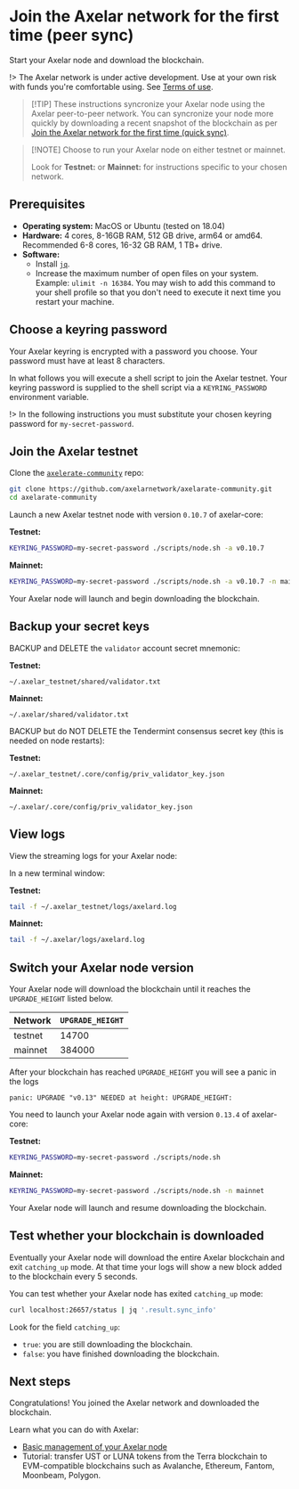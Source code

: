 # Join the Axelar network for the first time (peer sync)

Start your Axelar node and download the blockchain.

!> The Axelar network is under active development.  Use at your own risk with funds you're comfortable using.  See [Terms of use](/terms-of-use).

> [!TIP] These instructions syncronize your Axelar node using the Axelar peer-to-peer network.  You can syncronize your node more quickly by downloading a recent snapshot of the blockchain as per [Join the Axelar network for the first time (quick sync)](setup/join.md).

> [!NOTE] Choose to run your Axelar node on either testnet or mainnet.
>
> Look for **Testnet:** or **Mainnet:** for instructions specific to your chosen network.

## Prerequisites

* **Operating system:**  MacOS or Ubuntu (tested on 18.04)
* **Hardware:** 4 cores, 8-16GB RAM, 512 GB drive, arm64 or amd64. Recommended 6-8 cores, 16-32 GB RAM, 1 TB+ drive.
* **Software:**
    * Install [`jq`](https://stedolan.github.io/jq/download/).
    * Increase the maximum number of open files on your system.  Example: `ulimit -n 16384`.  You may wish to add this command to your shell profile so that you don't need to execute it next time you restart your machine.

## Choose a keyring password

Your Axelar keyring is encrypted with a password you choose.  Your password must have at least 8 characters.

In what follows you will execute a shell script to join the Axelar testnet.  Your keyring password is supplied to the shell script via a `KEYRING_PASSWORD` environment variable.

!> In the following instructions you must substitute your chosen keyring password for `my-secret-password`.

## Join the Axelar testnet

Clone the [`axelerate-community`](https://github.com/axelarnetwork/axelarate-community) repo:

```bash
git clone https://github.com/axelarnetwork/axelarate-community.git
cd axelarate-community
```

Launch a new Axelar testnet node with version `0.10.7` of axelar-core:

**Testnet:**
```bash
KEYRING_PASSWORD=my-secret-password ./scripts/node.sh -a v0.10.7
```

**Mainnet:**
```bash
KEYRING_PASSWORD=my-secret-password ./scripts/node.sh -a v0.10.7 -n mainnet
```

Your Axelar node will launch and begin downloading the blockchain.

## Backup your secret keys

BACKUP and DELETE the `validator` account secret mnemonic:

**Testnet:**
```
~/.axelar_testnet/shared/validator.txt
```

**Mainnet:**
```
~/.axelar/shared/validator.txt
```

BACKUP but do NOT DELETE the Tendermint consensus secret key (this is needed on node restarts):

**Testnet:**
```
~/.axelar_testnet/.core/config/priv_validator_key.json
```

**Mainnet:**
```
~/.axelar/.core/config/priv_validator_key.json
```

## View logs

View the streaming logs for your Axelar node:

In a new terminal window:

**Testnet:**
```bash
tail -f ~/.axelar_testnet/logs/axelard.log
```

**Mainnet:**
```bash
tail -f ~/.axelar/logs/axelard.log
```

## Switch your Axelar node version

Your Axelar node will download the blockchain until it reaches the `UPGRADE_HEIGHT` listed below.

Network | `UPGRADE_HEIGHT` 
------- | -------- 
testnet | 14700
mainnet | 384000

After your blockchain has reached `UPGRADE_HEIGHT` you will see a panic in the logs

```
panic: UPGRADE "v0.13" NEEDED at height: UPGRADE_HEIGHT: 
```

You need to launch your Axelar node again with version `0.13.4` of axelar-core:

**Testnet:**
```bash
KEYRING_PASSWORD=my-secret-password ./scripts/node.sh
```

**Mainnet:**
```bash
KEYRING_PASSWORD=my-secret-password ./scripts/node.sh -n mainnet
```

Your Axelar node will launch and resume downloading the blockchain.

## Test whether your blockchain is downloaded

Eventually your Axelar node will download the entire Axelar blockchain and exit `catching_up` mode.  At that time your logs will show a new block added to the blockchain every 5 seconds.

You can test whether your Axelar node has exited `catching_up` mode:

```bash
curl localhost:26657/status | jq '.result.sync_info'
```

Look for the field `catching_up`:
* `true`: you are still downloading the blockchain.
* `false`: you have finished downloading the blockchain.

## Next steps

Congratulations!  You joined the Axelar network and downloaded the blockchain.

Learn what you can do with Axelar:

* [Basic management of your Axelar node](/setup/basic)
* Tutorial: transfer UST or LUNA tokens from the Terra blockchain to EVM-compatible blockchains such as Avalanche, Ethereum, Fantom, Moonbeam, Polygon.